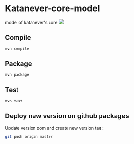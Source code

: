 # Katanever-core-model
model of katanever's core
![](https://github.com/actions/jtutzo/katanever-core-model/.github/workflows/maven.yml/badge.svg)

## Compile
```bash
mvn compile
```

## Package
```bash
mvn package
```

## Test
```bash
mvn test
```

## Deploy new version on github packages

Update version pom and create new version tag :
```bash
git push origin master
```

